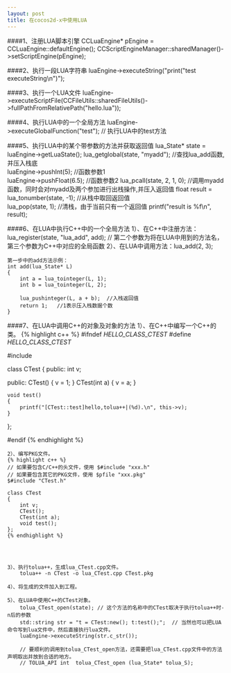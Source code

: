 ```yaml
---
layout: post
title: 在cocos2d-x中使用LUA
---
```

####1、注册LUA脚本引擎
    CCLuaEngine* pEngine = CCLuaEngine::defaultEngine();
    CCScriptEngineManager::sharedManager()->setScriptEngine(pEngine);


####2、执行一段LUA字符串
    luaEngine->executeString("print(\"test executeString\\n\")");


####3、执行一个LUA文件
    luaEngine->executeScriptFile(CCFileUtils::sharedFileUtils()->fullPathFromRelativePath("hello.lua"));


####4、执行LUA中的一个全局方法
	luaEngine->executeGlobalFunction("test");	// 执行LUA中的test方法


####5、执行LUA中的某个带参数的方法并获取返回值
	lua_State* state = luaEngine->getLuaState();
	lua_getglobal(state, "myadd");	//查找lua_add函数,并压入栈底    
	luaEngine->pushInt(5);		//函数参数1  
	luaEngine->pushFloat(6.5);	//函数参数2
	lua_pcall(state, 2, 1, 0);	//调用myadd函数，同时会对myadd及两个参加进行出栈操作,并压入返回值
	float result = lua_tonumber(state, -1);	//从栈中取回返回值   
	lua_pop(state, 1);	//清栈，由于当前只有一个返回值 
	printf("result is %f\n", result);


####6、在LUA中执行C++中的一个全局方法
	1）、在C++中注册方法：lua_register(state, "lua_add", add); // 第二个参数为将在LUA中用到的方法名，第三个参数为C++中对应的全局函数
	2）、在LUA中调用方法：lua_add(2, 3);
	
	第一步中的add方法示例：
	int add(lua_State* L)
	{
		int a = lua_tointeger(L, 1);
		int b = lua_tointeger(L, 2);
		
		lua_pushinteger(L, a + b);	//入栈返回值
		return 1;	//1表示压入栈数据个数 
	}
	
	
####7、在LUA中调用C++的对象及对象的方法
1）、在C++中编写一个C++的类。
{% highlight c++ %}
#ifndef _HELLO_CLASS_CTEST_
#define _HELLO_CLASS_CTEST_

#include <iostream>

class CTest
{
public:
	int v;
	
public:
	CTest() { v = 1; }
	CTest(int a) { v = a; }
	
	void test()
	{
		printf("[CTest::test]hello,tolua++|(%d).\n", this->v);
	}

};

#endif
{% endhighlight %}
		
	2）、编写PKG文件。
	{% highlight c++ %}
	// 如果要包含C/C++的头文件，使用 $#include "xxx.h"
	// 如果要包含其它的PKG文件，使用 $pfile "xxx.pkg"
	$#include "CTest.h"

	class CTest
	{
		int v;
		CTest();
		CTest(int a);
		void test();
	};
	{% endhighlight %}
		

		
		
	3）、执行tolua++，生成lua_CTest.cpp文件。
		tolua++ -n CTest -o lua_CTest.cpp CTest.pkg
		
	4）、将生成的文件加入到工程。
	
	5）、在LUA中使用C++的CTest对象。
		tolua_CTest_open(state); // 这个方法的名称中的CTest取决于执行tolua++时-n后的参数
		std::string str = "t = CTest:new(); t:test();";  // 当然也可以把LUA命令写到lua文件中，然后直接执行lua文件。
		luaEngine->executeString(str.c_str());

		// 要顺利的调用到tolua_CTest_open方法，还需要把lua_CTest.cpp文件中的方法声明取出并放到合适的地方。		
		// TOLUA_API int  tolua_CTest_open (lua_State* tolua_S);



